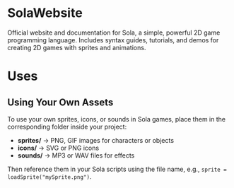 # SolaWebsite
Official website and documentation for Sola, a simple, powerful 2D game programming language. Includes syntax guides, tutorials, and demos for creating 2D games with sprites and animations.

# Uses
<section id="assets" class="assets">
  <div class="container">
    <h2>Using Your Own Assets</h2>
    <p>To use your own sprites, icons, or sounds in Sola games, place them in the corresponding folder inside your project:</p>
    <ul>
      <li><strong>sprites/</strong> → PNG, GIF images for characters or objects</li>
      <li><strong>icons/</strong> → SVG or PNG icons</li>
      <li><strong>sounds/</strong> → MP3 or WAV files for effects</li>
    </ul>
    <p>Then reference them in your Sola scripts using the file name, e.g., <code>sprite = loadSprite("mySprite.png")</code>.</p>
  </div>
</section>